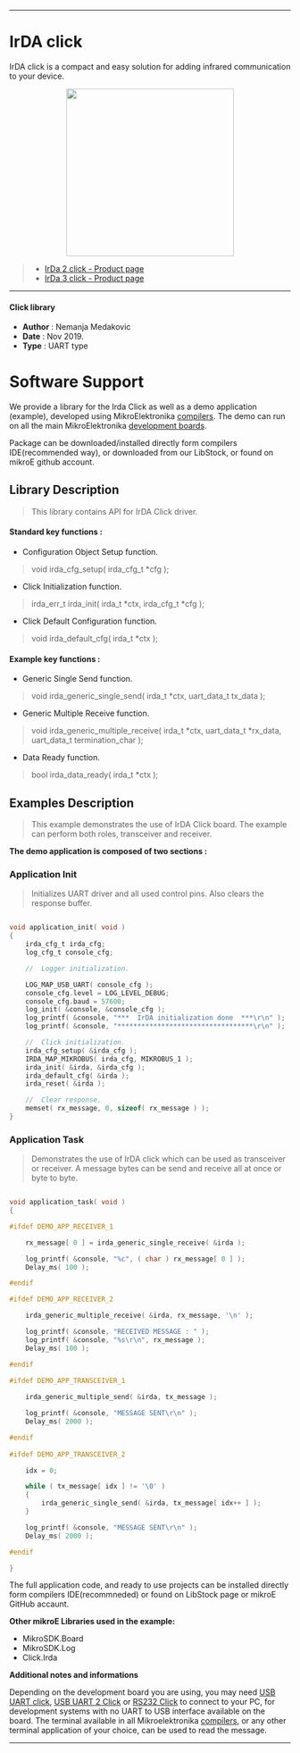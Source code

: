 
---
# IrDA click

IrDA click is a compact and easy solution for adding infrared communication to your device.

<p align="center">
  <img src="https://download.mikroe.com/images/click_for_ide/grupe/IrDa-group-click.png" height=300px>
</p>

> - [IrDa 2 click - Product page](<https://www.mikroe.com/irda2-click>)
> - [IrDa 3 click - Product page](<https://www.mikroe.com/irda-3-click>)

---


#### Click library

- **Author**        : Nemanja Medakovic
- **Date**          : Nov 2019.
- **Type**          : UART type


# Software Support

We provide a library for the Irda Click 
as well as a demo application (example), developed using MikroElektronika 
[compilers](https://shop.mikroe.com/compilers).
The demo can run on all the main MikroElektronika [development boards](https://shop.mikroe.com/development-boards).

Package can be downloaded/installed directly form compilers IDE(recommended way), or downloaded from our LibStock, or found on mikroE github account.

## Library Description

> This library contains API for IrDA Click driver.

#### Standard key functions :

- Configuration Object Setup function.
> void irda_cfg_setup( irda_cfg_t *cfg );
 
- Click Initialization function.
> irda_err_t irda_init( irda_t *ctx, irda_cfg_t *cfg );

- Click Default Configuration function.
> void irda_default_cfg( irda_t *ctx );

#### Example key functions :

- Generic Single Send function.
> void irda_generic_single_send( irda_t *ctx, uart_data_t tx_data );

- Generic Multiple Receive function.
> void irda_generic_multiple_receive( irda_t *ctx, uart_data_t *rx_data, uart_data_t termination_char );

- Data Ready function.
> bool irda_data_ready( irda_t *ctx );

## Examples Description

> This example demonstrates the use of IrDA Click board.
> The example can perform both roles, transceiver and receiver.

**The demo application is composed of two sections :**

### Application Init

> Initializes UART driver and all used control pins.
> Also clears the response buffer.

```c

void application_init( void )
{
    irda_cfg_t irda_cfg;
    log_cfg_t console_cfg;

    //  Logger initialization.

    LOG_MAP_USB_UART( console_cfg );
    console_cfg.level = LOG_LEVEL_DEBUG;
    console_cfg.baud = 57600;
    log_init( &console, &console_cfg );
    log_printf( &console, "***  IrDA initialization done  ***\r\n" );
    log_printf( &console, "**********************************\r\n" );

    //  Click initialization.
    irda_cfg_setup( &irda_cfg );
    IRDA_MAP_MIKROBUS( irda_cfg, MIKROBUS_1 );
    irda_init( &irda, &irda_cfg );
    irda_default_cfg( &irda );
    irda_reset( &irda );

    //  Clear response.
    memset( rx_message, 0, sizeof( rx_message ) );
}

```

### Application Task

> Demonstrates the use of IrDA click which can be used as transceiver or receiver.
> A message bytes can be send and receive all at once or byte to byte.

```c

void application_task( void )
{

#ifdef DEMO_APP_RECEIVER_1

    rx_message[ 0 ] = irda_generic_single_receive( &irda );

    log_printf( &console, "%c", ( char ) rx_message[ 0 ] );
    Delay_ms( 100 );

#endif

#ifdef DEMO_APP_RECEIVER_2

    irda_generic_multiple_receive( &irda, rx_message, '\n' );

    log_printf( &console, "RECEIVED MESSAGE : " );
    log_printf( &console, "%s\r\n", rx_message );
    Delay_ms( 100 );

#endif
    
#ifdef DEMO_APP_TRANSCEIVER_1

    irda_generic_multiple_send( &irda, tx_message );

    log_printf( &console, "MESSAGE SENT\r\n" );
    Delay_ms( 2000 );

#endif
    
#ifdef DEMO_APP_TRANSCEIVER_2

    idx = 0;

    while ( tx_message[ idx ] != '\0' )
    {
        irda_generic_single_send( &irda, tx_message[ idx++ ] );
    }

    log_printf( &console, "MESSAGE SENT\r\n" );
    Delay_ms( 2000 );

#endif

}

```

The full application code, and ready to use projects can be  installed directly form compilers IDE(recommneded) or found on LibStock page or mikroE GitHub accaunt.

**Other mikroE Libraries used in the example:**

- MikroSDK.Board
- MikroSDK.Log
- Click.Irda

**Additional notes and informations**

Depending on the development board you are using, you may need 
[USB UART click](https://shop.mikroe.com/usb-uart-click), 
[USB UART 2 Click](https://shop.mikroe.com/usb-uart-2-click) or 
[RS232 Click](https://shop.mikroe.com/rs232-click) to connect to your PC, for 
development systems with no UART to USB interface available on the board. The 
terminal available in all Mikroelektronika 
[compilers](https://shop.mikroe.com/compilers), or any other terminal application 
of your choice, can be used to read the message.



---
